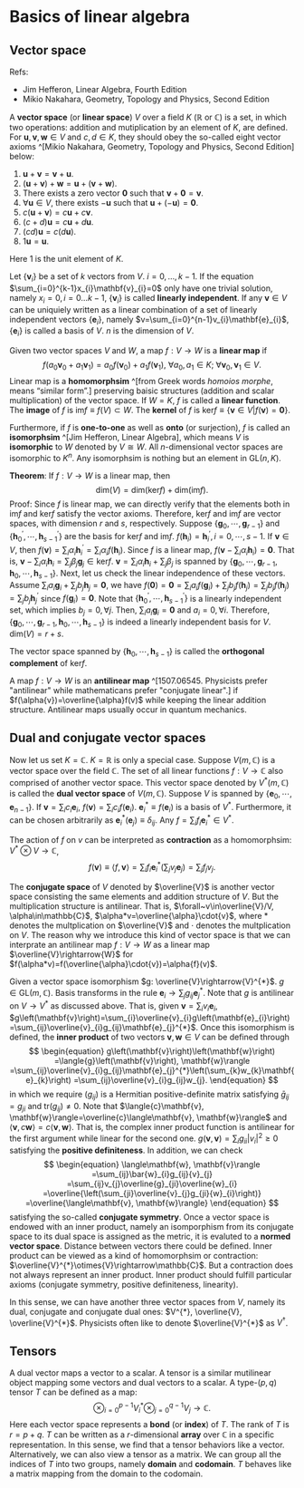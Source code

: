 # Basics of linear algebra

##  Vector space

Refs:

* Jim Hefferon, Linear Algebra, Fourth Edition
* Mikio Nakahara, Geometry, Topology and Physics, Second Edition

A **vector space** (or **linear space**) $V$ over a field $K$ $(\mathbb{R}$ or $\mathbb{C}$) is a set, in which two operations: addition and mutiplication by an element of $K$, are defined.
For $\mathbf{u}, \mathbf{v}, \mathbf{w}\in{V}$ and $c, d\in{K}$, they should obey the so-called eight vector axioms ^[Mikio Nakahara, Geometry, Topology and Physics, Second Edition] below:

1. $\mathbf{u}+\mathbf{v}=\mathbf{v}+\mathbf{u}$.
2. $(\mathbf{u}+\mathbf{v})+\mathbf{w}=\mathbf{u}+(\mathbf{v}+\mathbf{w})$.
3. There exists a zero vector $\mathbf{0}$ such that $\mathbf{v}+\mathbf{0}=\mathbf{v}$.
4. $\forall\mathbf{u}\in{V}$, there exists $-\mathbf{u}$ such that $\mathbf{u}+(-\mathbf{u})=\mathbf{0}$.
5. $c(\mathbf{u}+\mathbf{v})=c\mathbf{u}+c\mathbf{v}$.
6. $(c+d)\mathbf{u}=c\mathbf{u}+d\mathbf{u}$.
7. $(cd)\mathbf{u}=c(d\mathbf{u})$.
8. $1\mathbf{u}=\mathbf{u}$.

Here $1$ is the unit element of $K$.

Let $\{\mathbf{v}_{i}\}$ be a set of $k$ vectors from $V$.
$i=0, \dots, k-1$.
If the equation $\sum_{i=0}^{k-1}x_{i}\mathbf{v}_{i}=0$ only have one trivial solution, namely $x_{i}=0, i=0\dots{k-1}$, $\{\mathbf{v}_{i}\}$ is called **linearly independent**.
If any $\mathbf{v}\in{V}$ can be uniquiely written as a linear combination of a set of linearly independent vectors $\{\mathbf{e}_{i}\}$, namely $v=\sum_{i=0}^{n-1}v_{i}\mathbf{e}_{i}$, $\{\mathbf{e}_{i}\}$ is called a basis of $V$.
$n$ is the dimension of $V$.

Given two vector spaces $V$ and $W$, a map $f: V\to{W}$ is a **linear map** if
$$
\begin{equation}
    f(a_{0}\mathbf{v}_{0}+a_{1}\mathbf{v}_{1})
    =a_{0}f(\mathbf{v}_{0})+a_{1}f(\mathbf{v}_{1}), ~\forall{a}_{0}, a_{1}\in{K}; ~\forall\mathbf{v}_{0}, \mathbf{v}_{1}\in{V}.
\end{equation}
$$
Linear map is a **homomorphsim** ^[from Greek words *homoios morphe*, means “similar form”.] preserving baisic structures (addition and scalar multiplication) of the vector space.
If $W=K$, $f$ is called a **linear function**.
The **image** of $f$ is $\text{im}f\equiv{f}(V)\subset{W}$.
The **kernel** of $f$ is $\text{ker}f\equiv\{\mathbf{v}\in{V}\vert{f}(\mathbf{v})=\mathbf{0}\}$.

Furthermore, if $f$ is **one-to-one** as well as **onto** (or surjection), $f$ is called an **isomorphsim** ^[Jim Hefferon, Linear Algebra], which means $V$ is **isomorphic** to $W$ denoted by $V\cong{W}$.
All $n$-dimensional vector spaces are isomorphic to $K^{n}$.
Any isomorphsim is nothing but an element in $\text{GL}(n, K)$.

**Theorem**: If $f: V\rightarrow{W}$ is a linear map, then
$$
\begin{equation}
    \text{dim}\left(V\right)
    =\text{dim}\left(\text{ker}f\right)+\text{dim}\left(\text{im}f\right).
\end{equation}
$$
Proof: Since $f$ is linear map, we can directly verify that the elements both in $\text{im}f$ and $\text{ker}f$ satisfy the vector axioms.
Therefore,  $\text{ker}f$ and $\text{im}f$ are vector spaces, with dimension $r$ and $s$, respectively.
Suppose $\left\{\mathbf{g}_{0}, \cdots, \mathbf{g}_{r-1}\right\}$ and $\left\{\mathbf{h}_{0}^{\prime}, \cdots, \mathbf{h}_{s-1}^{\prime}\right\}$ are the basis for $\text{ker}f$ and $\text{im}f$.
$f(\mathbf{h}_{i})=\mathbf{h}_{i}^{\prime}, i=0, \cdots, s-1$.
If $\mathbf{v}\in{V}$, then $f(\mathbf{v})=\sum_{i}\alpha_{i}\mathbf{h}_{i}^{\prime}=\sum_{i}\alpha_{i}f(\mathbf{h}_{i})$.
Since $f$ is a linear map, $f(\mathbf{v}-\sum_{i}\alpha_{i}\mathbf{h}_{i})=\mathbf{0}$.
That is, $\mathbf{v}-\sum_{i}\alpha_{i}\mathbf{h}_{i}=\sum_{j}\beta_{j}\mathbf{g}_{j}\in\text{ker}f$.
$\mathbf{v}=\sum_{i}\alpha_{i}\mathbf{h}_{i}+\sum_{j}\beta_{j}$ is spanned by $\left\{\mathbf{g}_{0}, \cdots, \mathbf{g}_{r-1}, \mathbf{h}_{0}, \cdots, \mathbf{h}_{s-1}\right\}$.
Next, let us check the linear independence of these vectors.
Assume $\sum_{i}a_{i}\mathbf{g}_{i}+\sum_{j}b_{j}\mathbf{h}_{j}=\mathbf{0}$, we have $f(\mathbf{0})=\mathbf{0}=\sum_{i}a_{i}f(\mathbf{g}_{i})+\sum_{j}b_{j}f(\mathbf{h}_{j})=\sum_{j}b_{j}f(\mathbf{h}_{j})=\sum_{j}b_{j}\mathbf{h}_{j}^{\prime}$ since $f(\mathbf{g}_{i})=\mathbf{0}$.
Note that $\left\{\mathbf{h}_{0}^{\prime}, \cdots, \mathbf{h}_{s-1}^{\prime}\right\}$ is a linearly independent set, which implies $b_{j}=0, \forall{j}$.
Then, $\sum_{i}a_{i}\mathbf{g}_{i}=\mathbf{0}$ and $a_{i}=0, \forall{i}$.
Therefore, $\left\{\mathbf{g}_{0}, \cdots, \mathbf{g}_{r-1}, \mathbf{h}_{0}, \cdots, \mathbf{h}_{s-1}\right\}$ is indeed a linearly independent basis for $V$.
$\text{dim}(V)=r+s$.

The vector space spanned by $\left\{\mathbf{h}_{0}, \cdots, \mathbf{h}_{s-1}\right\}$ is called the **orthogonal complement** of $\text{ker}f$.

A map $f: V\to{W}$ is an **antilinear map** ^[1507.06545. Physicists prefer "antilinear" while mathematicans prefer "conjugate linear".] if $f(\alpha{v})=\overline{\alpha}f(v)$ while keeping the linear addition structure.
Antilinear maps usually occur in quantum mechanics.

## Dual and conjugate vector spaces

Now let us set $K=\mathbb{C}$.
$K=\mathbb{R}$ is only a special case.
Suppose $V(m, \mathbb{C})$ is a vector space over the field $\mathbb{C}$.
The set of all linear functions $f: V\to\mathbb{C}$ also comprised of another vector space.
This vector space denoted by $V^{*}(m, \mathbb{C})$ is called the **dual vector space** of $V(m, \mathbb{C})$.
Suppose $V$ is spanned by $\left\{\mathbf{e}_{0}, \cdots, \mathbf{e}_{n-1}\right\}$.
If $\mathbf{v}=\sum_{i}c_{i}\mathbf{e}_{i}$, $f(\mathbf{v})=\sum_{i}c_{i}f(\mathbf{e}_{i})$.
$\mathbf{e}_{i}^{*}\equiv{f}(\mathbf{e}_{i})$ is a basis of $V^{*}$.
Furthermore, it can be chosen arbitrarily as $\mathbf{e}_{i}^{*}(\mathbf{e}_{j})\equiv\delta_{ij}$.
Any $f=\sum_{i}f_{i}\mathbf{e}_{i}^{*}\in{V}^{*}$.

The action of $f$ on $v$ can be interpreted as **contraction** as a homomorphsim: $V^{*}\otimes{V}\to\mathbb{C}$,
$$
\begin{equation}
    f(\mathbf{v})\equiv\langle{f}, \mathbf{v}\rangle
    =\sum_{i}{f}_{i}\mathbf{e}_{i}^{*}\left(\sum_{j}v_{j}\mathbf{e}_{j}\right)
    =\sum_{j}{f}_{j}v_{j}.
\end{equation}
$$

The **conjugate space** of $V$ denoted by $\overline{V}$ is another vector space consisting the same elements and addition structure of $V$.
But the multiplication structure is antilinear.
That is, $\forall~v\in\overline{V}/V, \alpha\in\mathbb{C}$, $\alpha*v=\overline{\alpha}\cdot{v}$, where $*$ denotes the multplication on $\overline{V}$ and $\cdot$ denotes the multplication on $V$.
The reason why we introduce this kind of vector space is that we can interprate an antilinear map $f: V\rightarrow{W}$ as a linear map $\overline{V}\rightarrow{W}$ for $f(\alpha*v)=f(\overline{\alpha}\cdot{v})=\alpha{f}(v)$.

Given a vector space isomorphism $g: \overline{V}\rightarrow{V}^{*}$.
$g\in\text{GL}(m, \mathbb{C})$.
Basis transforms in the rule $\mathbf{e}_{i}\rightarrow\sum_{j}{g}_{ij}\mathbf{e}_{j}^{*}$.
Note that $g$ is antilinear on $V\rightarrow{V}^{*}$ as discussed above.
That is, given $\mathbf{v}=\sum_{i}v_{i}\mathbf{e}_{i}$, $g\left(\mathbf{v}\right)=\sum_{i}\overline{v}_{i}g\left(\mathbf{e}_{i}\right)=\sum_{ij}\overline{v}_{i}g_{ij}\mathbf{e}_{j}^{*}$.
Once this isomorphism is defined, the **inner product** of two vectors $\mathbf{v}, \mathbf{w}\in{V}$ can be defined through
$$
\begin{equation}
    g\left(\mathbf{v}\right)\left(\mathbf{w}\right)
    =\langle{g}\left(\mathbf{v}\right), \mathbf{w}\rangle
    =\sum_{ij}\overline{v}_{i}g_{ij}\mathbf{e}_{j}^{*}\left(\sum_{k}w_{k}\mathbf{e}_{k}\right)
    =\sum_{ij}\overline{v}_{i}g_{ij}w_{j}.
\end{equation}
$$
in which we require $(g_{ij})$ is a Hermitian positive-definite matrix satisfying $\bar{g}_{ij}=g_{ji}$ and $\text{tr}\left(g_{ij}\right)\neq{0}$.
Note that $\langle{c}\mathbf{v}, \mathbf{w}\rangle=\overline{c}\langle\mathbf{v}, \mathbf{w}\rangle$ and $\langle\mathbf{v}, c\mathbf{w}\rangle=c\langle\mathbf{v}, \mathbf{w}\rangle$.
That is, the complex inner product function is antilinear for the first argument while linear for the second one.
$g(\mathbf{v}, \mathbf{v})=\sum_{i}g_{ii}\vert{v}_{i}\vert^{2}\geqslant{0}$ satisfying the **positive definiteness**.
In addition, we can check
$$
\begin{equation}
   \langle\mathbf{w}, \mathbf{v}\rangle
   =\sum_{ij}\bar{w}_{i}g_{ij}{v}_{j}
   =\sum_{ij}v_{j}\overline{g}_{ji}\overline{w}_{i}
   =\overline{\left(\sum_{ji}\overline{v}_{j}g_{ji}{w}_{i}\right)}
   =\overline{\langle\mathbf{v}, \mathbf{w}\rangle}
\end{equation}
$$
satisfying the so-called **conjugate symmetry**.
Once a vector space is endowed with an inner product, namely an isomporphism from its conjugate space to its dual space is assigned as the metric, it is evaluted to a **normed vector space**.
Distance between vectors there could be defined.
Inner product can be viewed as a kind of homomorphsim or contraction: $\overline{V}^{*}\otimes{V}\rightarrow\mathbb{C}$.
But a contraction does not always represent an inner product.
Inner product should fulfill particular axioms (conjugate symmetry, positive definiteness, linearity). 

In this sense, we can have another three vector spaces from $V$, namely its dual, conjugate and conjugate dual ones: $V^{*}, \overline{V}, \overline{V}^{*}$.
Physicists often like to denote $\overline{V}^{*}$ as $V^{\dagger}$.

## Tensors

A dual vector maps a vector to a scalar.
A tensor is a similar mutilinear object mapping some vectors and dual vectors to a scalar.
A type-$(p, q)$ tensor $T$ can be defined as a map:
$$
\begin{equation}
\otimes_{i=0}^{p-1}V_{i}^{*}\otimes_{j=0}^{q-1}V_{j}\rightarrow\mathbb{C}.
\end{equation}
$$
Here each vector space represents a **bond** (or **index**) of $T$.
The rank of $T$ is $r=p+q$.
$T$ can be written as a $r$-dimensional **array** over $\mathbb{C}$ in a specific representation.
In this sense, we find that a tensor behaviors like a vector.
Alternatively, we can also view a tensor as a matrix.
We can group all the indices of $T$ into two groups, namely **domain** and **codomain**.
$T$ behaves like a matrix mapping from the domain to the codomain.

